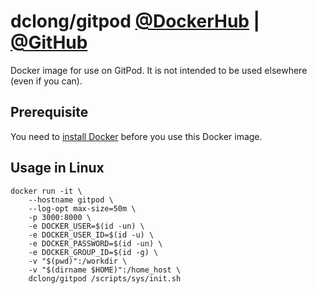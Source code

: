 # dclong/gitpod [@DockerHub](https://hub.docker.com/r/dclong/gitpod/) | [@GitHub](https://github.com/dclong/gitpod)

Docker image for use on GitPod.
It is not intended to be used elsewhere (even if you can).

## Prerequisite
You need to [install Docker](http://www.legendu.net/en/blog/docker-installation/) before you use this Docker image.

## Usage in Linux

```
docker run -it \
    --hostname gitpod \
    --log-opt max-size=50m \
    -p 3000:8000 \
    -e DOCKER_USER=$(id -un) \
    -e DOCKER_USER_ID=$(id -u) \
    -e DOCKER_PASSWORD=$(id -un) \
    -e DOCKER_GROUP_ID=$(id -g) \
    -v "$(pwd)":/workdir \
    -v "$(dirname $HOME)":/home_host \
    dclong/gitpod /scripts/sys/init.sh
```
